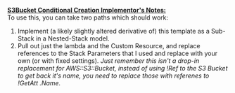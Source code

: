 <U><B>S3Bucket Conditional Creation Implementor's Notes:</B></U>
<BR>
To use this, you can take two paths which should work:
<BR>
1) Implement (a likely slightly altered derivative of) this template as a Sub-Stack in a Nested-Stack model.
2) Pull out just the lambda and the Custom Resource, and replace references to the Stack Parameters that I used and replace with your own (or with fixed settings).  <I>Just remember this isn't a drop-in replacement for AWS::S3::Bucket, instead of using !Ref to the S3 Bucket to get back it's name, you need to replace those with referenes to !GetAtt <ObjectName>.Name.</I>
